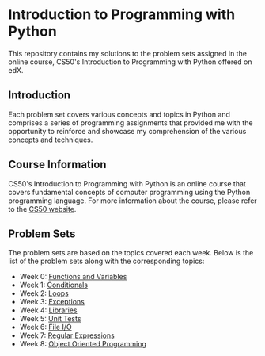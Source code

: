 # Introduction to Programming with Python
This repository contains my solutions to the problem sets assigned in the online course, CS50's Introduction to Programming with Python offered on edX.  

## Introduction
Each problem set covers various concepts and topics in Python and comprises a series of programming assignments that provided me with the opportunity to reinforce and showcase my comprehension of the various concepts and techniques.

## Course Information
CS50's Introduction to Programming with Python is an online course that covers fundamental concepts of computer programming using the Python programming language. For more information about the course, please refer to the [CS50 website](https://www.edx.org/learn/python/harvard-university-cs50-s-introduction-to-programming-with-python).

## Problem Sets
The problem sets are based on the topics covered each week. Below is the list of the problem sets along with the corresponding topics:
- Week 0: [Functions and Variables](week0)
- Week 1: [Conditionals](week1)
- Week 2: [Loops](week2)
- Week 3: [Exceptions](week3)
- Week 4: [Libraries](week4)
- Week 5: [Unit Tests](week5)
- Week 6: [File I/O](week6)
- Week 7: [Regular Expressions](week7)
- Week 8: [Object Oriented Programming](week8)



